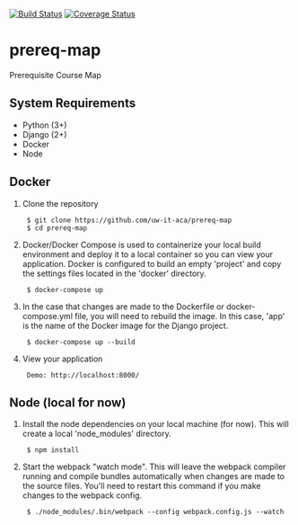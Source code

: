 [![Build Status](https://travis-ci.com/uw-it-aca/prereq-map.svg?branch=master)](https://travis-ci.com/uw-it-aca/prereq-map) [![Coverage Status](https://coveralls.io/repos/github/uw-it-aca/prereq_map/badge.svg?branch=master)](https://coveralls.io/github/uw-it-aca/prereq_map?branch=master)
# prereq-map
Prerequisite Course Map

System Requirements
-------------------
* Python (3+)
* Django (2+)
* Docker
* Node

Docker
------

1. Clone the repository

        $ git clone https://github.com/uw-it-aca/prereq-map
        $ cd prereq-map

2. Docker/Docker Compose is used to containerize your local build environment
    and deploy it to a local container so you can view your application. Docker
    is configured to build an empty 'project' and copy the settings files located
    in the 'docker' directory.

        $ docker-compose up
3. In the case that changes are made to the Dockerfile or docker-compose.yml file,
    you will need to rebuild the image. In this case, 'app' is the name of the
    Docker image for the Django project.

        $ docker-compose up --build

4. View your application

        Demo: http://localhost:8000/

Node (local for now)
------------

1. Install the node dependencies on your local machine (for now). This will create
   a local 'node_modules' directory.

        $ npm install

2. Start the webpack "watch mode". This will leave the webpack compiler running
   and compile bundles automatically when changes are made to the source files.
   You'll need to restart this command if you make changes to the webpack config.

        $ ./node_modules/.bin/webpack --config webpack.config.js --watch
